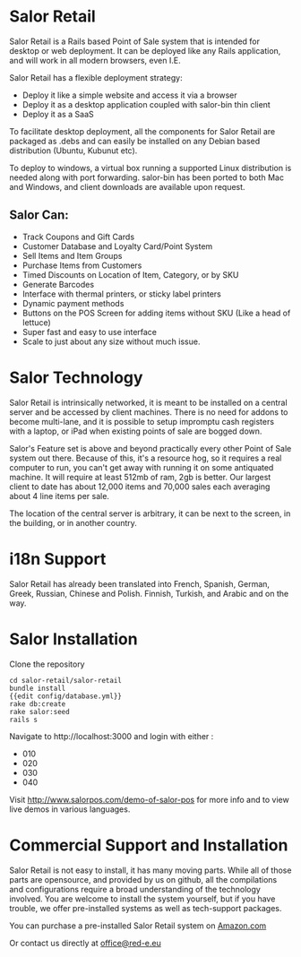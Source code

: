
# Salor Retail

Salor Retail is a Rails based Point of Sale system that is intended for
desktop or web deployment. It can be deployed like any Rails application,
and will work in all modern browsers, even I.E.

Salor Retail has a flexible deployment strategy:

* Deploy it like a simple website and access it via a browser
* Deploy it as a desktop application coupled with salor-bin thin client
* Deploy it as a SaaS

To facilitate desktop deployment, all the components for Salor Retail are packaged
as .debs and can easily be installed on any Debian based distribution (Ubuntu, Kubunut etc).

To deploy to windows, a virtual box running a supported Linux distribution is needed
along with port forwarding. salor-bin has been ported to both Mac and Windows, and client
downloads are available upon request.


## Salor Can:

* Track Coupons and Gift Cards
* Customer Database and Loyalty Card/Point System
* Sell Items and Item Groups
* Purchase Items from Customers
* Timed Discounts on Location of Item, Category, or by SKU
* Generate Barcodes
* Interface with thermal printers, or sticky label printers
* Dynamic payment methods
* Buttons on the POS Screen for adding items without SKU (Like a head of lettuce)
* Super fast and easy to use interface
* Scale to just about any size without much issue.

# Salor Technology

Salor Retail is intrinsically networked, it is meant to be installed on a central server and
be accessed by client machines. There is no need for addons to become multi-lane, and it
is possible to setup impromptu cash registers with a laptop, or iPad when existing points of
sale are bogged down. 

Salor's Feature set is above and beyond practically every other Point of Sale system out there.
Because of this, it's a resource hog, so it requires a real computer to run, you can't get
away with running it on some antiquated machine. It will require at least 512mb of ram, 2gb is
better. Our largest client to date has about 12,000 items and 70,000 sales each averaging about
4 line items per sale.

The location of the central server is arbitrary, it can be next to the screen, in the building,
or in another country. 

# i18n Support

Salor Retail has already been translated into French, Spanish, German, Greek, Russian, Chinese
and Polish. Finnish, Turkish, and Arabic and on the way.

# Salor Installation

Clone the repository

    cd salor-retail/salor-retail
    bundle install
    {{edit config/database.yml}}
    rake db:create
    rake salor:seed
    rails s

Navigate to http://localhost:3000 and login with either :
* 010
* 020
* 030
* 040

Visit http://www.salorpos.com/demo-of-salor-pos for more info and to view live demos in
various languages.

# Commercial Support and Installation

Salor Retail is not easy to install, it has many moving parts. While all of those parts
are opensource, and provided by us on github, all the compilations and configurations
require a broad understanding of the technology involved. You are welcome to install the
system yourself, but if you have trouble, we offer pre-installed systems as well as
tech-support packages.

You can purchase a pre-installed Salor Retail system on [Amazon.com](http://www.amazon.com/Salor-Retail-Point-Sale-Server/dp/B00BOOEZGG/ref=sr_1_1?ie=UTF8&qid=1363017791&sr=8-1&keywords=salor+retail)

Or contact us directly at office@red-e.eu


